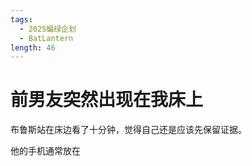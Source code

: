 ```yaml
---
tags:
  - 2025蝙绿企划
  - BatLantern
length: 46
---
```


# 前男友突然出现在我床上

布鲁斯站在床边看了十分钟，觉得自己还是应该先保留证据。

他的手机通常放在
